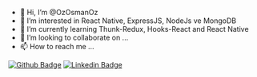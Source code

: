 - 👋 Hi, I’m @OzOsmanOz
- 👀 I’m interested in React Native, ExpressJS, NodeJs ve MongoDB
- 🌱 I’m currently learning Thunk-Redux, Hooks-React and React Native
- 💞️ I’m looking to collaborate on ...
- 📫 How to reach me ...


[![Github Badge](https://img.shields.io/badge/-Github-000?style=quare&labelColor=000&logo=Github&logoColor=white&link=link)](link) 
[![Linkedin Badge](https://img.shields.io/badge/-Linkedin-C13584?style=flat-quare&labelColor=C13584&logo=linkedin&logoColor=white&link=link)](https://www.linkedin.com/in/ozosmanoz/) 


<!---
OzOsmanOz/OzOsmanOz is a ✨ special ✨ repository because its `README.md` (this file) appears on your GitHub profile.
You can click the Preview link to take a look at your changes.
--->
